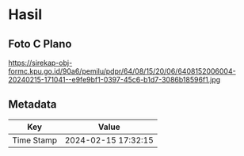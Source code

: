 # Hasil

## Foto C Plano

https://sirekap-obj-formc.kpu.go.id/90a6/pemilu/pdpr/64/08/15/20/06/6408152006004-20240215-171041--e9fe9bf1-0397-45c6-b1d7-3086b18596f1.jpg


## Metadata

| Key        | Value               |
| ---------- | ------------------- |
| Time Stamp | 2024-02-15 17:32:15 |



